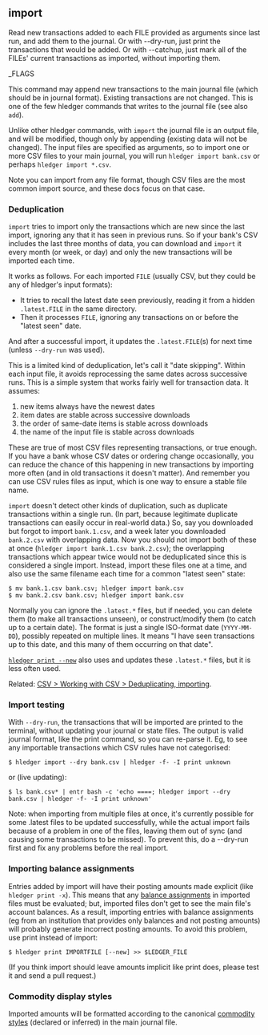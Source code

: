 ## import

Read new transactions added to each FILE provided as arguments since
last run, and add them to the journal.
Or with --dry-run, just print the transactions that would be added.
Or with --catchup, just mark all of the FILEs' current transactions 
as imported, without importing them.

_FLAGS

This command may append new transactions to the main journal file (which should be in journal format).
Existing transactions are not changed.
This is one of the few hledger commands that writes to the journal file (see also `add`).

Unlike other hledger commands, with `import` the journal file is an output file,
and will be modified, though only by appending (existing data will not be changed).
The input files are specified as arguments, so to import one or more
CSV files to your main journal, you will run `hledger import bank.csv`
or perhaps `hledger import *.csv`.

Note you can import from any file format, though CSV files are the
most common import source, and these docs focus on that case.

### Deduplication

`import` tries to import only the transactions which are new since the last import, ignoring any that it has seen in previous runs.
So if your bank's CSV includes the last three months of data, you can download and `import` it every month (or week, or day) 
and only the new transactions will be imported each time.

It works as follows. For each imported `FILE` (usually CSV, but they could be any of hledger's input formats):

- It tries to recall the latest date seen previously, reading it from a hidden `.latest.FILE` in the same directory.
- Then it processes `FILE`, ignoring any transactions on or before the "latest seen" date.

And after a successful import, it updates the `.latest.FILE`(s) for next time (unless `--dry-run` was used).

This is a limited kind of deduplication, let's call it "date skipping".
Within each input file, it avoids reprocessing the same dates across successive runs.
This is a simple system that works fairly well for transaction data.
It assumes:

1. new items always have the newest dates
2. item dates are stable across successive downloads
3. the order of same-date items is stable across downloads
4. the name of the input file is stable across downloads

These are true of most CSV files representing transactions, or true enough.
If you have a bank whose CSV dates or ordering change occasionally,
you can reduce the chance of this happening in new transactions by importing more often
(and in old transactions it doesn't matter).
And remember you can use CSV rules files as input, which is one way to ensure a stable file name.

`import` doesn't detect other kinds of duplication, such as duplicate transactions within a single run.
(In part, because legitimate duplicate transactions can easily occur in real-world data.)
So, say you downloaded but forgot to import `bank.1.csv`, and a week later you downloaded `bank.2.csv` with overlapping data.
Now you should not import both of these at once (`hledger import bank.1.csv bank.2.csv`);
the overlapping transactions which appear twice would not be deduplicated since this is considered a single import.
Instead, import these files one at a time, and also use the same filename each time for a common "latest seen" state:

```cli
$ mv bank.1.csv bank.csv; hledger import bank.csv
$ mv bank.2.csv bank.csv; hledger import bank.csv
```

Normally you can ignore the `.latest.*` files, 
but if needed, you can delete them (to make all transactions unseen),
or construct/modify them (to catch up to a certain date).
The format is just a single ISO-format date (`YYYY-MM-DD`), possibly repeated on multiple lines.
It means "I have seen transactions up to this date, and this many of them occurring on that date".

[`hledger print --new`](#print) also uses and updates these `.latest.*` files, but it is less often used.

Related: [CSV > Working with CSV > Deduplicating, importing](#deduplicating-importing).


### Import testing

With `--dry-run`, the transactions that will be imported are printed
to the terminal, without updating your journal or state files.
The output is valid journal format, like the print command, so you can re-parse it.
Eg, to see any importable transactions which CSV rules have not categorised:

```cli
$ hledger import --dry bank.csv | hledger -f- -I print unknown
```

or (live updating):

```cli
$ ls bank.csv* | entr bash -c 'echo ====; hledger import --dry bank.csv | hledger -f- -I print unknown'
```

Note: when importing from multiple files at once, it's currently possible for
some .latest files to be updated successfully, while the actual import fails
because of a problem in one of the files, leaving them out of sync (and causing
some transactions to be missed).
To prevent this, do a --dry-run first and fix any problems before the real import.

### Importing balance assignments

Entries added by import will have their posting amounts made explicit (like `hledger print -x`).
This means that any [balance assignments](https://hledger.org/hledger.html#balance-assignments) in imported files must be evaluated;
but, imported files don't get to see the main file's account balances.
As a result, importing entries with balance assignments
(eg from an institution that provides only balances and not posting amounts)
will probably generate incorrect posting amounts.
To avoid this problem, use print instead of import:

```cli
$ hledger print IMPORTFILE [--new] >> $LEDGER_FILE
```

(If you think import should leave amounts implicit like print does,
please test it and send a pull request.)

### Commodity display styles

Imported amounts will be formatted according to the canonical [commodity styles](hledger.html#commodity-display-style)
(declared or inferred) in the main journal file.
